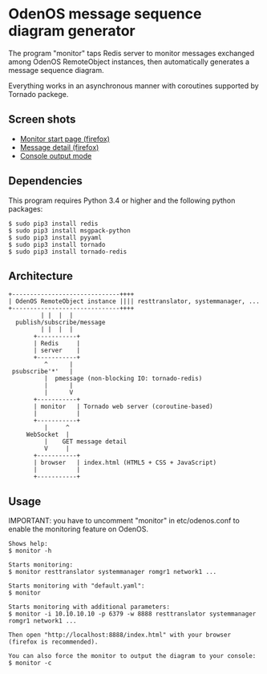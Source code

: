 OdenOS message sequence diagram generator
=========================================

The program "monitor" taps Redis server to monitor messages exchanged among OdenOS RemoteObject instances, then automatically generates a message sequence diagram.

Everything works in an asynchronous manner with coroutines supported by Tornado packege.

Screen shots
------------
- [Monitor start page (firefox)](doc/start.png)
- [Message detail (firefox)](doc/detail.png)
- [Console output mode](doc/console.png)

Dependencies
------------

This program requires Python 3.4 or higher and the following python packages:
```
$ sudo pip3 install redis
$ sudo pip3 install msgpack-python
$ sudo pip3 install pyyaml
$ sudo pip3 install tornado
$ sudo pip3 install tornado-redis
```


Architecture
------------
```
+------------------------------++++
| OdenOS RemoteObject instance |||| resttranslator, systemmanager, ...
+------------------------------++++
         | |  |  |
  publish/subscribe/message
         | |  |  |
       +-----------+
       | Redis     |
       | server    |
       +-----------+
          ^      |
 psubscribe'*'   |
          |  pmessage (non-blocking IO: tornado-redis)
          |      |
          |      V
       +-----------+
       | monitor   | Tornado web server (coroutine-based)
       |           |
       +-----------+
          |     ^
     WebSocket  |
          |    GET message detail
          V     |
       +-----------+
       | browser   | index.html (HTML5 + CSS + JavaScript)
       |           |
       +-----------+
```


Usage
-----

IMPORTANT: you have to uncomment "monitor" in etc/odenos.conf to enable the monitoring feature on OdenOS.

```
Shows help:
$ monitor -h

Starts monitoring:
$ monitor resttranslator systemmanager romgr1 network1 ...

Starts monitoring with "default.yaml":
$ monitor

Starts monitoring with additional parameters:
$ monitor -i 10.10.10.10 -p 6379 -w 8888 resttranslator systemmanager romgr1 network1 ...

Then open "http://localhost:8888/index.html" with your browser (firefox is recommended).

You can also force the monitor to output the diagram to your console:
$ monitor -c
```
